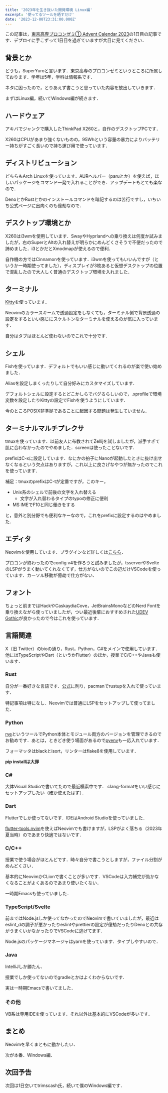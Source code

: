 ```yaml
---
title: '2023年を生き抜いた開発環境 Linux編'
excerpt: '使ってるツールを晒すだけ'
date: '2023-12-00T23:31:00.000Z'
---
```


この記事は，[東京高専プロコンゼミ① Advent Calendar 2023](https://adventar.org/calendars/8825)の1日目の記事です．デプロイに手こずって1日目を過ぎていますが大目に見てください．

## 背景とか

どうも，SuperYuroと言います．東京高専のプロコンゼミというところに所属しております．学年は5年，学科は情報系です．

ネタに困ったので，とりあえず書こうと思っていた内容を放出していきます．

まずはLinux編，続いてWindows編が続きます．

## ハードウェア

アキバでジャンクで購入したThinkPad X260と，自作のデスクトップPCです．

X260はCPUがあまり強くないものの，95Whという容量の暴力によりバッテリー持ちがすごく長いので持ち運び用で使っています．

## ディストリビューション

どちらもArch Linuxを使っています．AURヘルパー（paruとか）を使えば，ほしいパッケージをコマンド一発で入れることができ．アップデートもとても楽なので．

DenoとかRustとかのインストールコマンドを暗記するのは苦行ですし，いちいち公式ページに出向くのも億劫なので．

## デスクトップ環境とか

X260はi3wmを使用しています．SwayやHyprlandへの乗り換えは何度か試みましたが，右のSuperとAltの入れ替えが明らかにめんどくさそうで不便だったので諦めました．i3とかだとXmodmapが使えるので便利．

自作機の方ではCinnamonを使っています．i3wmを使ってもいいんですが（というか一時期使ってました），ディスプレイが3枚あると仮想デスクトップの位置で混乱したので大人しく普通のデスクトップ環境を入れました．

## ターミナル

[Kitty](https://sw.kovidgoyal.net/kitty/)を使っています．

Neovimのカラースキームで透過設定をしなくても，ターミナル側で背景透過の設定をするといい感じにスケルトンなターミナルを使えるのが気に入っています．

自分はタブはほとんど使わないのでこれで十分です．

## シェル

Fishを使っています．デフォルトでもいい感じに動いてくれるのが楽で使い始めました．

Aliasを設定しまくったりして自分好みにカスタマイズしています．

デフォルトシェルに設定するとどこかしらでバグるらしいので，.xprofileで環境変数を設定したりKittyの設定でFishを使うようにしています．

今のところPOSIX非準拠であることに起因する問題は発生していません．

## ターミナルマルチプレクサ

tmuxを使っています．以前友人に布教されてZellijを試しましたが，派手すぎて肌に合わなかったのでやめました．screenは使ったことないです．

prefixはC-xに設定しています．なにかの拍子にNanoが起動したときに抜け出せなくなるという欠点はありますが，これ以上に良さげなやつが無かったのでこれを使っています．

補足：tmuxのprefixはC-tが定番ですが，このキー，

- Unix系のシェルで前後の文字を入れ替える
  - 文字が入れ替わるタイプのtypoの修正に便利
- MS IMEでF10と同じ働きをする

と，意外と別分野でも便利なキーなので，これをprefixに設定するのはやめました．

## エディタ

Neovimを使用しています．プラグインなど詳しくは[こちら](https://github.com/SuperYuro/nvim)．

プロコンが終わったのでconfig v4を作ろうと試みましたが，tsserverやSvelteのLSPがうまく動いてくれなくてず，仕方がないのでこの辺だけVSCodeを使っています．カーソル移動が億劫で仕方がない．

## フォント

ちょっと前まではHackやCaskaydiaCove，JetBrainsMonoなどのNerd Fontを乗り換えながら使っていましたが，つい最近後輩におすすめされた[UDEV Gothic](https://github.com/yuru7/udev-gothic)が良かったので今はこれを使っています．

## 言語関連

X（旧 Twitter）のbioの通り，Rust，Python，C#をメインで使用しています．
他にはTypeScriptやDart（というかFlutter）のほか，授業でC/C++やJavaも使います．

### Rust

自分が一番好きな言語です．[公式](https://wiki.archlinux.jp/index.php/Rust)に則り，pacmanでrustupを入れて使っています．

特記事項は特になし．Neovimでは普通にLSPをセットアップして使ってました．

### Python

[rye](https://github.com/mitsuhiko/rye)というツールでPython本体とモジュール両方のバージョンを管理できるのでお勧めです．あとは，ときどき使う場面があるので[pyenv](https://github.com/pyenv/pyenv)も一応入れています．

フォーマッタはblackとisort，リンターはflake8を使用しています．

**pip installは大罪**

### C#

大体Visual Studioで書いてたので最近模索中です．
clang-formatをいい感じにセットアップしたい（確か使えたはず）．

### Dart

Flutterでしか使ってないです．IDEはAndroid Studioを使っていました．

[flutter-tools.nvim](https://github.com/akinsho/flutter-tools.nvim)を使えばNeovimでも書けますが，LSPがよく落ちる（2023年夏当時）のであまり快適ではないです．

### C/C++

授業で使う場合がほとんどです．時々自分で書こうとしますが，ファイル分割がめんどくさい．

基本的にNeovimかCLionで書くことが多いです．VSCodeは入力補完が効かなくなることがよくあるのであまり使いたくない．

一時期Emacsも使っていました．

### TypeScript/Svelte

前まではNode.jsしか使ってなかったのでNeovimで書いていましたが，最近はeslint_dの調子が悪かったりeslintやprettierの設定が億劫だったりDenoとの共存がうまくいかなかったりでVSCodeに逃げてます．

Node.jsのパッケージマネージャはyarnを使っています．タイプしやすいので．

### Java

IntelliJしか勝たん．

授業でしか使ってないのでgradleとかはよくわからないです．

実は一時期Emacsで書いてました．

### その他

VB系は専用IDEを使っています．それ以外は基本的にVSCodeが多いです．

## まとめ

Neovimを早くまともに動かしたい．

次が本番．Windows編．

## 次回予告

次回は1日空いてtrimscash氏，続いて僕のWindows編です．
